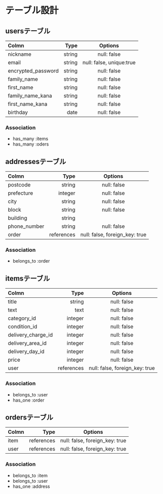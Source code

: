 # テーブル設計

## usersテーブル

| Colmn             | Type        | Options                   |
|:------------------|------------:|:-------------------------:|
| nickname          | string      | null: false               |
| email             | string      | null: false, unique:true  |
| encrypted_password| string      | null: false               |
| family_name       | string      | null: false               |
| first_name        | string      | null: false               |
| family_name_kana  | string      | null: false               |
| first_name_kana   | string      | null: false               |
| birthday          | date        | null: false               |

### Association

- has_many :items
- has_many :oders

## addressesテーブル

| Colmn       | Type        | Options                        |
|:------------|------------:|:------------------------------:|
| postcode    | string      | null: false                    |
| prefecture  | integer     | null: false                    |
| city        | string      | null: false                    |
| block       | string      | null: false                    |
| building    | string      |                                |
| phone_number| string      | null: false                    |
| order       | references  | null: false, foreign_key: true |

### Association
- belongs_to :order

## itemsテーブル

| Colmn             | Type        | Options                         |
|:------------------|------------:|:-------------------------------:|
| title             | string      | null: false                     |
| text              | text        | null: false                     |
| category_id       | integer     | null: false                     |
| condition_id      | integer     | null: false                     |
| delivery_charge_id| integer     | null: false                     |
| delivery_area_id  | integer     | null: false                     |
| delivery_day_id   | integer     | null: false                     |
| price             | integer     | null: false                     |
| user              | references  | null: false, foreign_key: true  |

### Association

- belongs_to :user
- has_one :order

## ordersテーブル

| Colmn             | Type        | Options                         |
|:------------------|------------:|:-------------------------------:|
| item              | references  | null: false, foreign_key: true  |
| user              | references  | null: false, foreign_key: true  |

### Association

- belongs_to :item
- belongs_to :user
- has_one :address